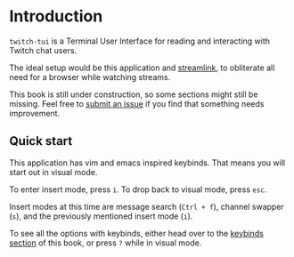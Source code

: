 # Introduction

`twitch-tui` is a Terminal User Interface for reading and interacting with Twitch chat users.

The ideal setup would be this application and [streamlink](https://github.com/streamlink/streamlink), to obliterate all need for a browser while watching streams.

This book is still under construction, so some sections might still be missing. Feel free to [submit an issue](https://github.com/Xithrius/twitch-tui/issues/new/choose) if you find that something needs improvement.

## Quick start

This application has vim and emacs inspired keybinds. That means you will start out in visual mode.

To enter insert mode, press `i`. To drop back to visual mode, press `esc`.

Insert modes at this time are message search (`Ctrl + f`), channel swapper (`s`), and the previously mentioned insert mode (`i`).

To see all the options with keybinds, either head over to the [keybinds section](https://xithrius.github.io/twitch-tui/keybinds/index.html) of this book, or press `?` while in visual mode.
